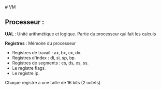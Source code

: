 # VM

## Processeur :

**UAL** : Unité arithmétique et logique. Partie du processeur qui fait les calculs

**Registres** : Mémoire du processeur

- Registres de travail : ax, bx, cx, dx.
- Registres d'index : di, si, sp, bp.
- Registres de segments : cs, ds, es, ss.
- Le registre flags.
- Le registre ip.

Chaque registre a une taille de 16 bits (2 octets).